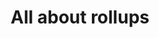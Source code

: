 ---
guid: "ABA3A94B-125A-40CC-A5C4-4BC3276C69AB"
title: "All about rollups"
description: "Explore the limits of Ethereum and learn about optimistic and zero-knowledge proof rollups. Discover the major limitation of ZKP and its impact on NFTs."
pubDate: "Tue, 26 Jul 2022 18:00:00 -0500"
itunes-explicit: "no"
itunes-episode: 34
itunes-episodeType: full

# More info
youtube-full: https://youtu.be/CJxTg3nzm2w
discussion: https://twitter.com/fulldecent/status/1552130694725439490

# Timeline
timeline:
  - seconds: 0
    title: Intro
  - seconds: 47
    title: Limits of Ethereum (Mainnet)
  - seconds: 73
    title: Is Ethereum itsef a rollup?
  - seconds: 135
    title: Optimistic rollups
  - seconds: 393
    title: Zero-knowledge proof rollups
  - seconds: 734
    title: ZKP on Ethereum
  - seconds: 758
    title: The major limitation of ZKP
  - seconds: 871
    title: ZKP toxic waste
  - seconds: 1486
    title: ZKP to move NFTs
  - seconds: 1790
    title: QR codes and NFTs really change the world


# File information
enclosure-url: "https://media.phor.net/csh/2022-07-26-episode-34.m4a"
enclosure-length: 43336059
enclosure-type: "audio/x-m4a"
itunes-duration: 1974

# CSH information
badges: []
---